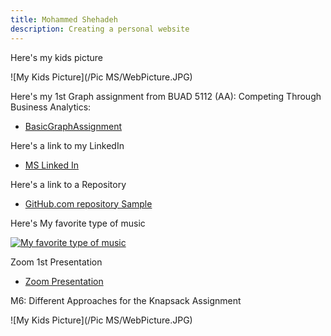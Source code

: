 ```yaml
---
title: Mohammed Shehadeh
description: Creating a personal website
---
```


Here's my kids picture 

![My Kids Picture](/Pic MS/WebPicture.JPG)


Here's my 1st Graph assignment from BUAD 5112 (AA): Competing Through Business Analytics:
- [BasicGraphAssignment](/BasicGraph/index.md)

Here's a link to my LinkedIn

- [MS Linked In](https://www.linkedin.com/in/mohammed-shehadeh-a2b50229/)


Here's a link to a Repository 
- [GitHub.com repository Sample](https://github.com/mashehadeh/1stWebsite)


Here's My favorite type of music

[![My favorite type of music](https://img.youtube.com/vi/iA-3LXjm0h4/0.jpg)](//www.youtube.com/watch?v=iA-3LXjm0h4)

Zoom 1st Presentation

- [Zoom Presentation](/docs/zoom_1.mp4)


M6: Different Approaches for the Knapsack Assignment 

![My Kids Picture](/Pic MS/WebPicture.JPG)
